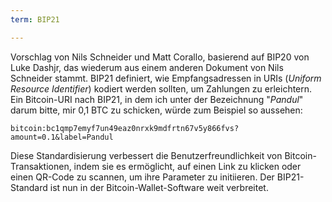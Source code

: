 ```yaml
---
term: BIP21

---
```

Vorschlag von Nils Schneider und Matt Corallo, basierend auf BIP20 von Luke Dashjr, das wiederum aus einem anderen Dokument von Nils Schneider stammt. BIP21 definiert, wie Empfangsadressen in URIs (*Uniform Resource Identifier*) kodiert werden sollten, um Zahlungen zu erleichtern. Ein Bitcoin-URI nach BIP21, in dem ich unter der Bezeichnung "*Pandul*" darum bitte, mir 0,1 BTC zu schicken, würde zum Beispiel so aussehen:

```text
bitcoin:bc1qmp7emyf7un49eaz0nrxk9mdfrtn67v5y866fvs?amount=0.1&label=Pandul
```

Diese Standardisierung verbessert die Benutzerfreundlichkeit von Bitcoin-Transaktionen, indem sie es ermöglicht, auf einen Link zu klicken oder einen QR-Code zu scannen, um ihre Parameter zu initiieren. Der BIP21-Standard ist nun in der Bitcoin-Wallet-Software weit verbreitet.
